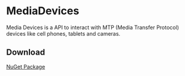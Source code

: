 # MediaDevices

Media Devices is a API to interact with MTP (Media Transfer Protocol) devices like cell phones, tablets and cameras.

## Download

[NuGet Package](https://www.nuget.org/packages/MediaDevices/)

